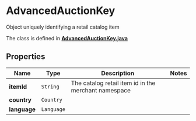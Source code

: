 

# AdvancedAuctionKey

Object uniquely identifying a retail catalog item

The class is defined in **[AdvancedAuctionKey.java](../../src/main/java/org/openapitools/model/AdvancedAuctionKey.java)**

## Properties

Name | Type | Description | Notes
------------ | ------------- | ------------- | -------------
**itemId** | `String` | The catalog retail item id in the merchant namespace | 
**country** | `Country` |  | 
**language** | `Language` |  | 





